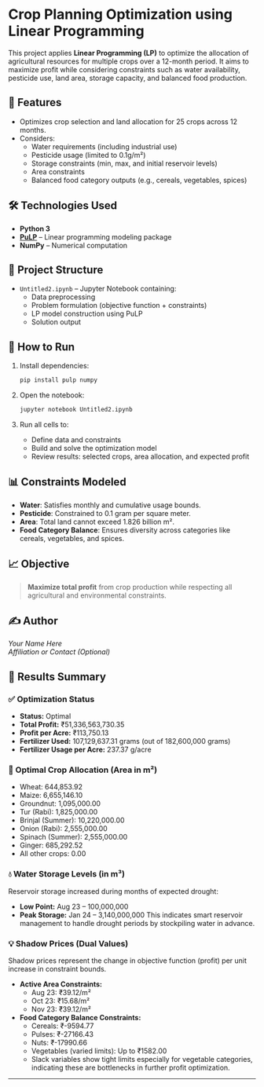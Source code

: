 # Crop Planning Optimization using Linear Programming

This project applies **Linear Programming (LP)** to optimize the allocation of agricultural resources for multiple crops over a 12-month period. It aims to maximize profit while considering constraints such as water availability, pesticide use, land area, storage capacity, and balanced food production.

## 📌 Features

- Optimizes crop selection and land allocation for 25 crops across 12 months.
- Considers:
  - Water requirements (including industrial use)
  - Pesticide usage (limited to 0.1g/m²)
  - Storage constraints (min, max, and initial reservoir levels)
  - Area constraints
  - Balanced food category outputs (e.g., cereals, vegetables, spices)

## 🛠 Technologies Used

- **Python 3**
- **[PuLP](https://coin-or.github.io/pulp/)** – Linear programming modeling package
- **NumPy** – Numerical computation

## 📁 Project Structure

- `Untitled2.ipynb` – Jupyter Notebook containing:
  - Data preprocessing
  - Problem formulation (objective function + constraints)
  - LP model construction using PuLP
  - Solution output

## 🚀 How to Run

1. Install dependencies:
   ```bash
   pip install pulp numpy
   ```

2. Open the notebook:
   ```bash
   jupyter notebook Untitled2.ipynb
   ```

3. Run all cells to:
   - Define data and constraints
   - Build and solve the optimization model
   - Review results: selected crops, area allocation, and expected profit

## 📊 Constraints Modeled

- **Water**: Satisfies monthly and cumulative usage bounds.
- **Pesticide**: Constrained to 0.1 gram per square meter.
- **Area**: Total land cannot exceed 1.826 billion m².
- **Food Category Balance**: Ensures diversity across categories like cereals, vegetables, and spices.

## 📈 Objective

> **Maximize total profit** from crop production while respecting all agricultural and environmental constraints.

## ✍️ Author

*Your Name Here*  
*Affiliation or Contact (Optional)*
## 🧾 Results Summary

### ✅ Optimization Status
- **Status:** Optimal
- **Total Profit:** ₹51,336,563,730.35
- **Profit per Acre:** ₹113,750.13
- **Fertilizer Used:** 107,129,637.31 grams (out of 182,600,000 grams)
- **Fertilizer Usage per Acre:** 237.37 g/acre

### 🌾 Optimal Crop Allocation (Area in m²)
- Wheat: 644,853.92
- Maize: 6,655,146.10
- Groundnut: 1,095,000.00
- Tur (Rabi): 1,825,000.00
- Brinjal (Summer): 10,220,000.00
- Onion (Rabi): 2,555,000.00
- Spinach (Summer): 2,555,000.00
- Ginger: 685,292.52
- All other crops: 0.00

### 💧 Water Storage Levels (in m³)
Reservoir storage increased during months of expected drought:
- **Low Point:** Aug 23 – 100,000,000 
- **Peak Storage:** Jan 24 – 3,140,000,000
This indicates smart reservoir management to handle drought periods by stockpiling water in advance.

### 💡 Shadow Prices (Dual Values)
Shadow prices represent the change in objective function (profit) per unit increase in constraint bounds.

- **Active Area Constraints:**
  - Aug 23: ₹39.12/m²
  - Oct 23: ₹15.68/m²
  - Nov 23: ₹39.12/m²
- **Food Category Balance Constraints:**
  - Cereals: ₹-9594.77
  - Pulses: ₹-27166.43
  - Nuts: ₹-17990.66
  - Vegetables (varied limits): Up to ₹1582.00
  - Slack variables show tight limits especially for vegetable categories, indicating these are bottlenecks in further profit optimization.

---
